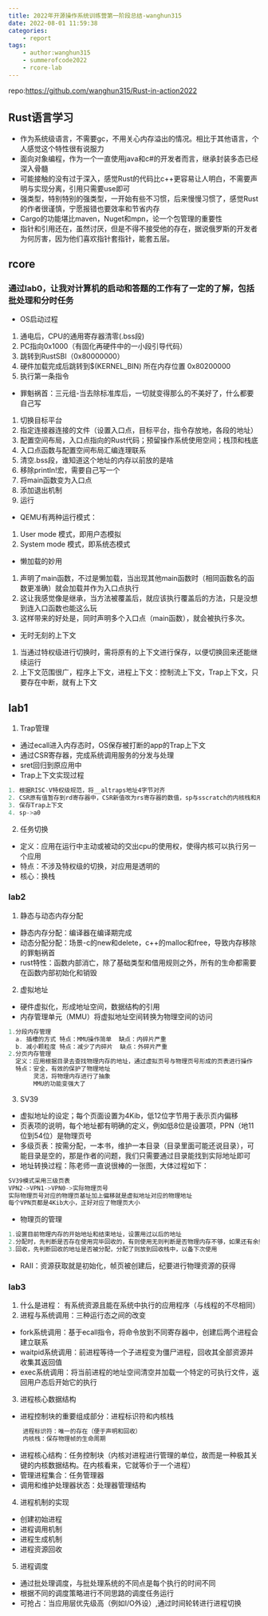 ```yaml
---
title: 2022年开源操作系统训练营第一阶段总结-wanghun315
date: 2022-08-01 11:59:38
categories:
    - report
tags:
    - author:wanghun315
    - summerofcode2022
    - rcore-lab
---
```


repo:https://github.com/wanghun315/Rust-in-action2022

<!-- more -->

##  Rust语言学习
- 作为系统级语言，不需要gc，不用关心内存溢出的情况。相比于其他语言，个人感觉这个特性很有说服力
- 面向对象编程，作为一个一直使用java和c#的开发者而言，继承封装多态已经深入骨髓
- 可能接触的没有过于深入，感觉Rust的代码比c++更容易让人明白，不需要声明与实现分离，引用只需要use即可
- 强类型，特别特别的强类型，一开始有些不习惯，后来慢慢习惯了，感觉Rust的作者很谨慎，宁愿报错也要效率和节省内存
- Cargo的功能堪比maven，Nuget和mpn，论一个包管理的重要性
- 指针和引用还在，虽然讨厌，但是不得不接受他的存在，据说俄罗斯的开发者为何厉害，因为他们喜欢指针套指针，能套五层。
## rcore
### 通过lab0，让我对计算机的启动和答题的工作有了一定的了解，包括批处理和分时任务
- OS启动过程
1. 通电后，CPU的通用寄存器清零(.bss段)
2. PC指向0x1000（有固化再硬件中的一小段引导代码）
3. 跳转到RustSBI（0x80000000）
4. 硬件加载完成后跳转到$(KERNEL_BIN) 所在内存位置 0x80200000
5. 执行第一条指令
- 罪魁祸首：三元组-当去除标准库后，一切就变得那么的不美好了，什么都要自己写
1. 切换目标平台
2. 指定连接器连接的文件（设置入口点，目标平台，指令存放地，各段的地址）
3. 配置空间布局，入口点指向的Rust代码；预留操作系统使用空间；栈顶和栈底
4. 入口点函数与配置空间布局汇编连理联系
5. 清空.bss段，谁知道这个地址的内存以前放的是啥
6. 移除println!宏，需要自己写一个
7. 将main函数变为入口点
8. 添加退出机制
9. 运行
- QEMU有两种运行模式：
1. User mode 模式，即用户态模拟
2. System mode 模式，即系统态模式
- 懒加载的妙用
1. 声明了main函数，不过是懒加载，当出现其他main函数时（相同函数名的函数更准确）就会加载并作为入口点执行
2. 这让我感觉像是继承，当方法被覆盖后，就应该执行覆盖后的方法，只是没想到连入口函数也能这么玩
3. 这样带来的好处是，同时声明多个入口点（main函数），就会被执行多次。
- 无时无刻的上下文
1. 当通过特权级进行切换时，需将原有的上下文进行保存，以便切换回来还能继续运行
2. 上下文范围很广，程序上下文，进程上下文：控制流上下文，Trap上下文，只要存在中断，就有上下文
## lab1
1. Trap管理
- 通过ecall进入内存态时，OS保存被打断的app的Trap上下文
- 通过CSR寄存器，完成系统调用服务的分发与处理
- sret回归到原应用中
- Trap上下文实现过程
```rust
1. 根据RISC-V特权级规范，将__altraps地址4字节对齐
2. CSR原有值暂存到rd寄存器中，CSR新值改为rs寄存器的数值，sp与sscratch的内核栈和用户栈互换
3. 保存Trap上下文
4. sp->a0
```
2. 任务切换
- 定义：应用在运行中主动或被动的交出cpu的使用权，使得内核可以执行另一个应用
- 特点：不涉及特权级的切换，对应用是透明的
- 核心：换栈
### lab2
1. 静态与动态内存分配
- 静态内存分配：编译器在编译期完成
- 动态分配分配：场景-c的new和delete，c++的malloc和free，导致内存移除的罪魁祸首
- rust特性：函数内部消亡，除了基础类型和借用规则之外，所有的生命都需要在函数内部初始化和销毁
2. 虚拟地址
- 硬件虚拟化，形成地址空间，数据结构的引用
- 内存管理单元（MMU）将虚拟地址空间转换为物理空间的访问
```rust
1.分段内存管理
  a. 插槽的方式 特点：MMU操作简单  缺点：内碎片严重
  b. 减小颗粒度 特点：减少了内碎片  缺点：外碎片严重
2.分页内存管理
  定义：应用根据目录去查找物理内存的地址，通过虚拟页号与物理页号形成的页表进行操作
  特点：安全，有效的保护了物理地址
       灵活，将物理内存进行了抽象
       MMU的功能变强大了
```
3. SV39
- 虚拟地址的设定；每个页面设置为4Kib，低12位字节用于表示页内偏移
- 页表项的说明，每个地址都有明确的定义，例如低8位是设置项，PPN（地11位到54位）是物理页号
- 多级页表：按需分配，一本书，维护一本目录（目录里面可能还说目录），可能目录是空的，那是作者的问题，我们只需要通过目录能找到实际地址即可
- 地址转换过程：陈老师一直说很棒的一张图，大体过程如下：
```rust
SV39模式采用三级页表
VPN2->VPN1->VPN0->实际物理页号
实际物理页号对应的物理页基址加上偏移就是虚拟地址对应的物理地址
每个VPN页都是4Kib大小，正好对应了物理页大小
```
- 物理页的管理
```rust
1.设置目前物理内存的开始地址和结束地址，设置用过以后的地址
2.分配时，先判断是否存在使用完毕回收的，有则使用无则判断是否物理内存不够，如果还有余则将开始地址向后移动，将原有的地址分配出去
3.回收，先判断回收的地址是否被分配，分配了则放到回收栈中，以备下次使用
```
- RAII：资源获取就是初始化，帧页被创建后，纪要进行物理资源的获得
### lab3
1. 什么是进程： 有系统资源且能在系统中执行的应用程序（与线程的不尽相同）
2. 进程与系统调用：三种运行态之间的改变
- fork系统调用：基于ecall指令，将命令放到不同寄存器中，创建后两个进程会建立联系
- waitpid系统调用：前进程等待一个子进程变为僵尸进程，回收其全部资源并收集其返回值
- exec系统调用：将当前进程的地址空间清空并加载一个特定的可执行文件，返回用户态后开始它的执行
3. 进程核心数据结构
- 进程控制块的重要组成部分：进程标识符和内核栈
```rust
    进程标识符：唯一的存在（便于声明和回收）
    内核栈：保存物理帧的生命周期
```
- 进程核心结构：任务控制块（内核对进程进行管理的单位，故而是一种极其关键的内核数据结构。在内核看来，它就等价于一个进程）
- 管理进程集合：任务管理器
- 调用和维护处理器状态：处理器管理结构
4. 进程机制的实现
- 创建初始进程
- 进程调用机制
- 进程生成机制
- 进程资源回收
5. 进程调度
- 通过批处理调度，与批处理系统的不同点是每个执行的时间不同
- 根据不同的调度策略进行不同思路的调度任务运行
- 可抢占：当应用层优先级高（例如I/O外设）,通过时间轮转进行进程切换
